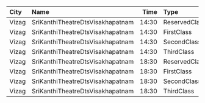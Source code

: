 | City  | Name                             |  Time | Type          | Price | Capacity | Booked |
| :---- | :------------------------------- | ----: | :------------ | ----: | -------: | -----: |
| Vizag | SriKanthiTheatreDtsVisakhapatnam | 14:30 | ReservedClass |   50₹ |      195 |    134 |
| Vizag | SriKanthiTheatreDtsVisakhapatnam | 14:30 | FirstClass    |   40₹ |      167 |    129 |
| Vizag | SriKanthiTheatreDtsVisakhapatnam | 14:30 | SecondClass   |   30₹ |      125 |    125 |
| Vizag | SriKanthiTheatreDtsVisakhapatnam | 14:30 | ThirdClass    |   20₹ |      122 |    122 |
| Vizag | SriKanthiTheatreDtsVisakhapatnam | 18:30 | ReservedClass |   50₹ |      195 |    134 |
| Vizag | SriKanthiTheatreDtsVisakhapatnam | 18:30 | FirstClass    |   40₹ |      167 |    128 |
| Vizag | SriKanthiTheatreDtsVisakhapatnam | 18:30 | SecondClass   |   30₹ |      125 |    125 |
| Vizag | SriKanthiTheatreDtsVisakhapatnam | 18:30 | ThirdClass    |   20₹ |      122 |    122 |